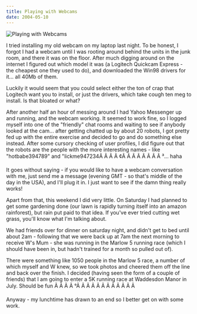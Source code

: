 ```yaml
---
title: Playing with Webcams
date: 2004-05-10
---
```


![Playing with Webcams](https://source.unsplash.com/l7dbl-sUg3k/1600x900)

I tried installing my old webcam on my laptop last night. To be honest, I forgot I had a webcam until I was rooting around behind the units in the junk room, and there it was on the floor. After much digging around on the internet I figured out which model it was (a Logitech Quickcam Express - the cheapest one they used to do), and downloaded the Win98 drivers for it... all 40Mb of them.

Luckily it would seem that you could select either the ton of crap that Logitech want you to install, or just the drivers, which take cough ten meg to install. Is that bloated or what?

After another half an hour of messing around I had Yahoo Messenger up and running, and the webcam working. It seemed to work fine, so I logged myself into one of the "friendly" chat rooms and waiting to see if anybody looked at the cam... after getting chatted up by about 20 robots, I got pretty fed up with the entire exercise and decided to go and do something else instead. After some cursory checking of user profiles, I did figure out that the robots are the people with the more interesting names - like "hotbabe394789" and "lickme947234Ã Ã Ã Ã ¢Ã Ã Ã Ã Ã Ã Ã Ã ³... haha

It goes without saying - if you would like to have a webcam conversation with me, just send me a message (evening GMT - so that's middle of the day in the USA), and I'll plug it in. I just want to see if the damn thing really works!

Apart from that, this weekend I did very little. On Saturday I had planned to get some gardening done (our lawn is rapidly turning itself into an amazon rainforest), but rain put paid to that idea. If you've ever tried cutting wet grass, you'll know what I'm talking about.

We had friends over for dinner on saturday night, and didn't get to bed until about 2am - following that we were back up at 7am the next morning to receive W's Mum - she was running in the Marlow 5 running race (which I should have been in, but hadn't trained for a month so pulled out of).

There were something like 1050 people in the Marlow 5 race, a number of which myself and W knew, so we took photos and cheered them off the line and back over the finish. I decided (having seen the form of a couple of friends) that I am going to enter a 5K running race at Waddesdon Manor in July. Should be fun Ã Ã Ã Ã °Ã Ã Ã Ã Ã Ã Ã Ã Ã Ã Ã Ã 

Anyway - my lunchtime has drawn to an end so I better get on with some work.